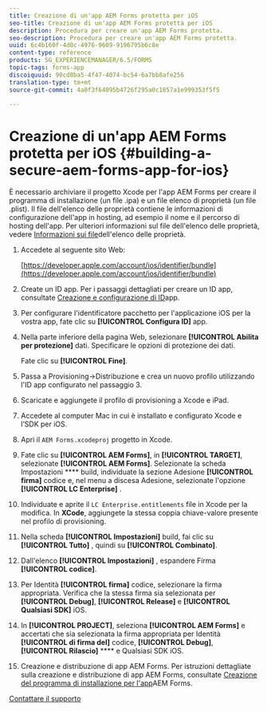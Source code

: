 ```yaml
---
title: Creazione di un'app AEM Forms protetta per iOS
seo-title: Creazione di un'app AEM Forms protetta per iOS
description: Procedura per creare un'app AEM Forms protetta.
seo-description: Procedura per creare un'app AEM Forms protetta.
uuid: 6c4b160f-4d0c-4976-9609-9196795b6c8e
content-type: reference
products: SG_EXPERIENCEMANAGER/6.5/FORMS
topic-tags: forms-app
discoiquuid: 90cd8ba5-4f47-4074-bc54-6a7bb8afe256
translation-type: tm+mt
source-git-commit: 4a0f3f64095b4726f295a0c1857a1e999353f5f5

---
```



# Creazione di un&#39;app AEM Forms protetta per iOS {#building-a-secure-aem-forms-app-for-ios}

È necessario archiviare il progetto Xcode per l&#39;app AEM Forms per creare il programma di installazione (un file .ipa) e un file elenco di proprietà (un file .plist). Il file dell&#39;elenco delle proprietà contiene le informazioni di configurazione dell&#39;app in hosting, ad esempio il nome e il percorso di hosting dell&#39;app. Per ulteriori informazioni sul file dell&#39;elenco delle proprietà, vedere [Informazioni sui file](https://developer.apple.com/library/ios/#documentation/general/Reference/InfoPlistKeyReference/Articles/AboutInformationPropertyListFiles.html)dell&#39;elenco delle proprietà.

1. Accedete al seguente sito Web:

   [https://developer.apple.com/account/ios/identifier/bundle](https://developer.apple.com/account/ios/identifier/bundle)

1. Create un ID app. Per i passaggi dettagliati per creare un ID app, consultate [Creazione e configurazione di ID](https://developer.apple.com/library/ios/documentation/IDEs/Conceptual/AppDistributionGuide/MaintainingProfiles/MaintainingProfiles.html)app.
1. Per configurare l&#39;identificatore pacchetto per l&#39;applicazione iOS per la vostra app, fate clic su **[!UICONTROL Configura ID]** app.
1. Nella parte inferiore della pagina Web, selezionare **[!UICONTROL Abilita per protezione]** dati. Specificare le opzioni di protezione dei dati.

   Fate clic su **[!UICONTROL Fine]**.

1. Passa a Provisioning->Distribuzione e crea un nuovo profilo utilizzando l&#39;ID app configurato nel passaggio 3.
1. Scaricate e aggiungete il profilo di provisioning a Xcode e iPad.
1. Accedete al computer Mac in cui è installato e configurato Xcode e l’SDK per iOS.
1. Apri il `AEM Forms.xcodeproj` progetto in Xcode.
1. Fate clic su **[!UICONTROL AEM Forms]**, in **[!UICONTROL TARGET]**, selezionate **[!UICONTROL AEM Forms]**. Selezionate la scheda Impostazioni **** build, individuate la sezione Adesione **[!UICONTROL firma]** codice e, nel menu a discesa Adesione, selezionate l&#39;opzione **[!UICONTROL LC Enterprise]** .
1. Individuate e aprite il `LC Enterprise.entitlements` file in Xcode per la modifica. In **XCode**, aggiungete la stessa coppia chiave-valore presente nel profilo di provisioning.
1. Nella scheda **[!UICONTROL Impostazioni]** build, fai clic su **[!UICONTROL Tutto]** , quindi su **[!UICONTROL Combinato]**.
1. Dall&#39;elenco **[!UICONTROL Impostazioni]** , espandere Firma **[!UICONTROL codice]**.
1. Per Identità **[!UICONTROL firma]** codice, selezionare la firma appropriata. Verifica che la stessa firma sia selezionata per **[!UICONTROL Debug]**, **[!UICONTROL Release]** e **[!UICONTROL Qualsiasi SDK]** iOS.
1. In **[!UICONTROL PROJECT]**, seleziona **[!UICONTROL AEM Forms]** e accertati che sia selezionata la firma appropriata per Identità **[!UICONTROL di firma del]** codice, **[!UICONTROL Debug]**, **[!UICONTROL Rilascio]** **** e Qualsiasi SDK iOS.
1. Creazione e distribuzione di app AEM Forms. Per istruzioni dettagliate sulla creazione e distribuzione di app AEM Forms, consultate [Creazione del programma di installazione per l&#39;app](/help/forms/using/setup-xcode-project-build-installer.md#main-pars-text-12)AEM Forms.

[Contattare il supporto](https://www.adobe.com/account/sign-in.supportportal.html)
